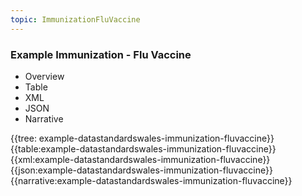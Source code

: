 ```yaml
---
topic: ImmunizationFluVaccine
---
```



### Example Immunization - Flu Vaccine

<div class="tab-wrap">
  <ul class="tab-head">
    <li class="tablink" onclick="openCity(this,'tabtree')" data-target="tabtree">
      Overview
    </li>
    <li class="tablink" onclick="openCity(this,'tabtable')" data-target="tabtable">
      Table
    </li>
    <li class="tablink tab-active" onclick="openCity(this,'tabxml')" data-target="tabxml">
      XML
    </li>    
    <li class="tablink" onclick="openCity(this,'tabjson')" data-target="tabjson">
      JSON
    </li>    
    <li class="tablink" onclick="openCity(this,'tabnarrative')" data-target="tabnarrative">
      Narrative
    </li>
  </ul>
  <div class="tab-main">
    <div id="tabtree" class="tabcontent">
      {{tree: example-datastandardswales-immunization-fluvaccine}}
    </div>
    <div id="tabtable" class="tabcontent">
      {{table:example-datastandardswales-immunization-fluvaccine}}
    </div>       
    <div id="tabxml" class="tabcontent active">      
      {{xml:example-datastandardswales-immunization-fluvaccine}}
    </div>
    <div id="tabjson" class="tabcontent">
      {{json:example-datastandardswales-immunization-fluvaccine}}
    </div>       
    <div id="tabnarrative" class="tabcontent">
      {{narrative:example-datastandardswales-immunization-fluvaccine}}
    </div>  
  </div>
</div>